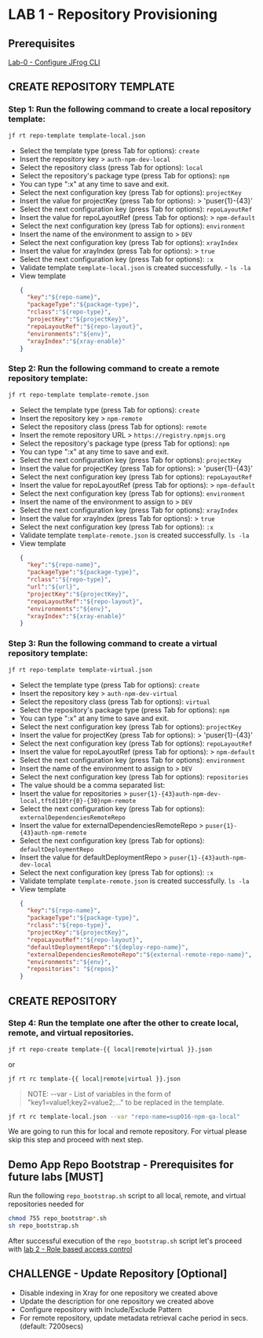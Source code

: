 # LAB 1 - Repository Provisioning

## Prerequisites
[Lab-0 - Configure JFrog CLI](../../lab-0-Configure-JFrog-CLI/)


## CREATE REPOSITORY TEMPLATE
### Step 1: Run the following command to create a local repository template:
  ```bash
  jf rt repo-template template-local.json
  ```
  - Select the template type (press Tab for options): `create`
  - Insert the repository key > `auth-npm-dev-local`
  - Select the repository class (press Tab for options): `local`
  - Select the repository's package type (press Tab for options): `npm`
  - You can type ":x" at any time to save and exit.
  - Select the next configuration key (press Tab for options): `projectKey`
  - Insert the value for projectKey (press Tab for options): > 'puser{1}-{43}'
  - Select the next configuration key (press Tab for options): `repoLayoutRef`
  - Insert the value for repoLayoutRef (press Tab for options): > `npm-default`
  - Select the next configuration key (press Tab for options): `environment`
  - Insert the name of the environment to assign to > `DEV`
  - Select the next configuration key (press Tab for options): `xrayIndex`
  - Insert the value for xrayIndex (press Tab for options): > `true`
  - Select the next configuration key (press Tab for options): `:x`
  - Validate template `template-local.json` is created successfully. - ``ls -la``
  - View template
    ```json
    {
      "key":"${repo-name}",
      "packageType":"${package-type}",
      "rclass":"${repo-type}",
      "projectKey":"${projectKey}",
      "repoLayoutRef":"${repo-layout}",
      "environments":"${env}",
      "xrayIndex":"${xray-enable}"
    }
    ```

### Step 2: Run the following command to create a remote repository template:
```bash
jf rt repo-template template-remote.json
```
  - Select the template type (press Tab for options): `create`
  - Insert the repository key > `npm-remote`
  - Select the repository class (press Tab for options): `remote`
  - Insert the remote repository URL > `https://registry.npmjs.org`
  - Select the repository's package type (press Tab for options): `npm`
  - You can type ":x" at any time to save and exit.
  - Select the next configuration key (press Tab for options): `projectKey`
  - Insert the value for projectKey (press Tab for options): > 'puser{1}-{43}'
  - Select the next configuration key (press Tab for options): `repoLayoutRef`
  - Insert the value for repoLayoutRef (press Tab for options): > `npm-default`
  - Select the next configuration key (press Tab for options): `environment`
  - Insert the name of the environment to assign to > `DEV`
  - Select the next configuration key (press Tab for options): `xrayIndex`
  - Insert the value for xrayIndex (press Tab for options): > `true`
  - Select the next configuration key (press Tab for options): `:x`
  - Validate template `template-remote.json` is created successfully. ``ls -la``
  - View template
    ```json
    {
      "key":"${repo-name}",
      "packageType":"${package-type}",
      "rclass":"${repo-type}",
      "url":"${url}",
      "projectKey":"${projectKey}",
      "repoLayoutRef":"${repo-layout}",
      "environments":"${env}",
      "xrayIndex":"${xray-enable}"
    }
    ```

### Step 3: Run the following command to create a virtual repository template:
```bash
jf rt repo-template template-virtual.json
```        
  - Select the template type (press Tab for options): `create`
  - Insert the repository key > `auth-npm-dev-virtual`
  - Select the repository class (press Tab for options): `virtual`
  - Select the repository's package type (press Tab for options): `npm`
  - You can type ":x" at any time to save and exit.
  - Select the next configuration key (press Tab for options): `projectKey`
  - Insert the value for projectKey (press Tab for options): > 'puser{1}-{43}'
  - Select the next configuration key (press Tab for options): `repoLayoutRef`
  - Insert the value for repoLayoutRef (press Tab for options): > `npm-default`
  - Select the next configuration key (press Tab for options): `environment`
  - Insert the name of the environment to assign to > `DEV`
  - Select the next configuration key (press Tab for options): `repositories`
  - The value should be a comma separated list:
  - Insert the value for repositories > `puser{1}-{43}auth-npm-dev-local,tftd110tr{0}-{30}npm-remote`
  - Select the next configuration key (press Tab for options): `externalDependenciesRemoteRepo`
  - Insert the value for externalDependenciesRemoteRepo > `puser{1}-{43}auth-npm-remote`
  - Select the next configuration key (press Tab for options): `defaultDeploymentRepo`
  - Insert the value for defaultDeploymentRepo > `puser{1}-{43}auth-npm-dev-local`
  - Select the next configuration key (press Tab for options): `:x`
  - Validate template `template-remote.json` is created successfully. ``ls -la``
  - View template
    ```json
    {
      "key":"${repo-name}",
      "packageType":"${package-type}",
      "rclass":"${repo-type}",
      "projectKey":"${projectKey}",
      "repoLayoutRef":"${repo-layout}",
      "defaultDeploymentRepo":"${deploy-repo-name}",
      "externalDependenciesRemoteRepo":"${external-remote-repo-name}",
      "environments":"${env}",
      "repositories": "${repos}"
    }
    ```

## CREATE REPOSITORY
### Step 4: Run the template one after the other to create local, remote, and virtual repositories.
```bash
jf rt repo-create template-{{ local|remote|virtual }}.json
```
  or
  
```bash
jf rt rc template-{{ local|remote|virtual }}.json
```

> NOTE: 
> --var - List of variables in the form of "key1=value1;key2=value2;..." to be replaced in the template.

```bash
jf rt rc template-local.json --var "repo-name=sup016-npm-qa-local"
```
We are going to run this for local and remote repository. For virtual please skip this step and proceed with next step.


## Demo App Repo Bootstrap - Prerequisites for future labs [MUST]
Run the following `repo_bootstrap.sh` script to all local, remote, and virtual repositories needed for 
```bash
chmod 755 repo_bootstrap*.sh
sh repo_bootstrap.sh
```

After successful execution of the `repo_bootstrap.sh` script let's proceed with [lab 2 - Role based access control](../lab-2-Role-Based-Access-Control/)

## CHALLENGE - Update Repository [Optional]
- Disable indexing in Xray for one repository we created above
- Update the description for one repository we created above
- Configure repository with Include/Exclude Pattern
- For remote repository, update metadata retrieval cache period in secs. (default: 7200secs)